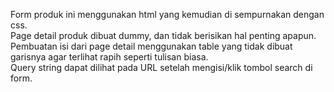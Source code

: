   Form produk ini menggunakan html yang kemudian di sempurnakan dengan css. <br/>
  Page detail produk dibuat dummy, dan tidak berisikan hal penting apapun. <br/>
  Pembuatan isi dari page detail menggunakan table yang tidak dibuat garisnya agar terlihat rapih seperti tulisan biasa. <br/>
  Query string dapat dilihat pada URL setelah mengisi/klik tombol search di form.
